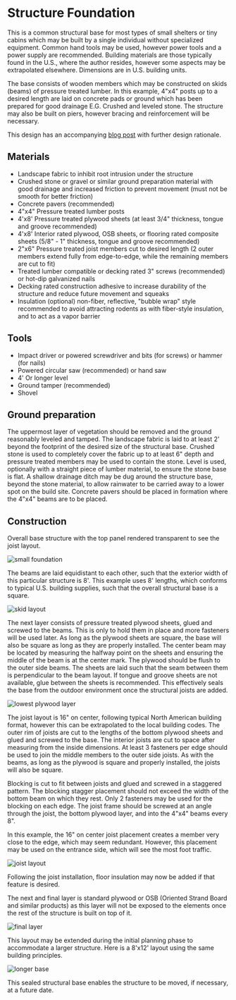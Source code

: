 # Structure Foundation
This is a common structural base for most types of small shelters or tiny cabins which may be built by a single individual without specialized equipment. Common hand tools may be used, however power tools and a power supply are recommended. Building materials are those typically found in the U.S., where the author resides, however some aspects may be extrapolated elsewhere. Dimensions are in U.S. building units.

The base consists of wooden members which may be constructed on skids (beams) of pressure treated lumber. In this example, 4"x4" posts up to a desired length are laid on concrete pads or ground which has been prepared for good drainage E.G. Crushed and leveled stone. The structure may also be built on piers, however bracing and reinforcement will be necessary.

This design has an accompanying [blog post](https://rc.sh2.us/2020/07/19/building-foundations) with further design rationale.

## Materials
* Landscape fabric to inhibit root intrusion under the structure
* Crushed stone or gravel or similar ground preparation material with good drainage and increased friction to prevent movement (must not be smooth for better friction)
* Concrete pavers (recommended)
* 4"x4" Pressure treated lumber posts
* 4'x8' Pressure treated plywood sheets (at least 3/4" thickness, tongue and groove recommended)
* 4'x8' Interior rated plywood, OSB sheets, or flooring rated composite sheets (5/8" - 1" thickness, tongue and groove recommended)
* 2"x6" Pressure treated joist members cut to desired length (2 outer members extend fully from edge-to-edge, while the remaining members are cut to fit)
* Treated lumber compatible or decking rated 3" screws (recommended) or hot-dip galvanized nails
* Decking rated construction adhesive to increase durability of the structure and reduce future movement and squeaks
* Insulation (optional) non-fiber, reflective, "bubble wrap" style recommended to avoid attracting rodents as with fiber-style insulation, and to act as a vapor barrier

## Tools
* Impact driver or powered screwdriver and bits (for screws) or hammer (for nails)
* Powered circular saw (recommended) or hand saw
* 4' Or longer level
* Ground tamper (recommended)
* Shovel

## Ground preparation
The uppermost layer of vegetation should be removed and the ground reasonably leveled and tamped. The landscape fabric is laid to at least 2' beyond the footprint of the desired size of the structural base. Crushed stone is used to completely cover the fabric up to at least 6" depth and pressure treated members may be used to contain the stone. Level is used, optionally with a straight piece of lumber material, to ensure the stone base is flat. A shallow drainage ditch may be dug around the structure base, beyond the stone material, to allow rainwater to be carried away to a lower spot on the build site. Concrete pavers should be placed in formation where the 4"x4" beams are to be placed.

## Construction

Overall base structure with the top panel rendered transparent to see the joist layout.

![small foundation](https://raw.githubusercontent.com/cypnk/Cabin-Life/master/Structure%20Foundation/foundation1.png)

The beams are laid equidistant to each other, such that the exterior width of this particular structure is 8'. This example uses 8' lengths, which conforms to typical U.S. building supplies, such that the overall structural base is a square.

![skid layout](https://raw.githubusercontent.com/cypnk/Cabin-Life/master/Structure%20Foundation/foundation2.png)

The next layer consists of pressure treated plywood sheets, glued and screwed to the beams. This is only to hold them in place and more fasteners will be used later. As long as the plywood sheets are square, the base will also be square as long as they are properly installed. The center beam may be located by measuring the halfway point on the sheets and ensuring the middle of the beam is at the center mark. The plywood should be flush to the outer side beams. The sheets are laid such that the seam between them is perpendicular to the beam layout. If tongue and groove sheets are not available, glue between the sheets is recommended. This effectively seals the base from the outdoor environment once the structural joists are added. 

![lowest plywood layer](https://raw.githubusercontent.com/cypnk/Cabin-Life/master/Structure%20Foundation/foundation3.png)

The joist layout is 16" on center, following typical North American building format, however this can be extrapolated to the local building codes. The outer rim of joists are cut to the lengths of the bottom plywood sheets and glued and screwed to the base. The interior joists are cut to space after measuring from the inside dimensions. At least 3 fasteners per edge should be used to join the middle members to the outer side joists. As with the beams, as long as the plywood is square and properly installed, the joists will also be square.

Blocking is cut to fit between joists and glued and screwed in a staggered pattern. The blocking stagger placement should not exceed the width of the bottom beam on which they rest. Only 2 fasteners may be used for the blocking on each edge. The joist frame should be screwed at an angle through the joist, the bottom plywood layer, and into the 4"x4" beams every 8".

In this example, the 16" on center joist placement creates a member very close to the edge, which may seem redundant. However, this placement may be used on the entrance side, which will see the most foot traffic.

![joist layout](https://raw.githubusercontent.com/cypnk/Cabin-Life/master/Structure%20Foundation/foundation4.png)

Following the joist installation, floor insulation may now be added if that feature is desired.

The next and final layer is standard plywood or OSB (Oriented Strand Board and similar products) as this layer will not be exposed to the elements once the rest of the structure is built on top of it.

![final layer](https://raw.githubusercontent.com/cypnk/Cabin-Life/master/Structure%20Foundation/foundation5.png)

This layout may be extended during the initial planning phase to accommodate a larger structure. Here is a 8'x12' layout using the same building principles.

![longer base](https://raw.githubusercontent.com/cypnk/Cabin-Life/master/Structure%20Foundation/foundation6.png)

This sealed structural base enables the structure to be moved, if necessary, at a future date.
